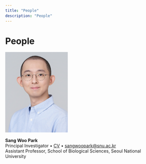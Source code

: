 ```yaml
---
title: "People"
description: "People"
---
```


# People

<img src="swp.jpg" alt="" width="200"/>

**Sang Woo Park**\
Principal Investigator • [CV](cv-swp.pdf) • sangwoopark@snu.ac.kr \
Assistant Professor, School of Biological Sciences, Seoul National University